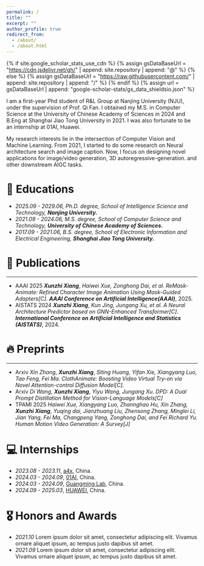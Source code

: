 ```yaml
---
permalink: /
title: ""
excerpt: ""
author_profile: true
redirect_from: 
  - /about/
  - /about.html
---
```


{% if site.google_scholar_stats_use_cdn %}
{% assign gsDataBaseUrl = "https://cdn.jsdelivr.net/gh/" | append: site.repository | append: "@" %}
{% else %}
{% assign gsDataBaseUrl = "https://raw.githubusercontent.com/" | append: site.repository | append: "/" %}
{% endif %}
{% assign url = gsDataBaseUrl | append: "google-scholar-stats/gs_data_shieldsio.json" %}

<span class='anchor' id='about-me'></span>

I am a first-year Phd student of R&L Group at Nanjing University (NJU), under the supervision of Prof. Qi Fan. I obtained my M.S. in Computer Science at the University of Chinese Academy of Sciences in 2024 and B.Eng at Shanghai Jiao Tong University in 2021. I was also fortunate to be an internship at 01AI, Huawei.

My research interests lie in the intersection of Computer Vision and Machine Learning. From 2021, I started to do some research on Neural architecture search and image caption. Now, I focus on designing novel applications for image/video generation, 3D autoregressive-generation. and other downstream AIGC tasks.

# 📖 Educations
- *2025.09 - 2029.06, Ph.D. degree, School of Intelligence Science and Technology,*  ***Nanjing University.***
- *2021.09 - 2024.06, M.S.  degree, School of Computer Science and Technology,* ***University of Chinese Academy of Sciences.***
- *2017.09 - 2021.06, B.S.  degree, School of Electronic Information and Electrical Engineering,* ***Shanghai Jiao Tong University.***

# 📝 Publications 
------
- <span class="paperidx">AAAI 2025</span> ***Xunzhi Xiang***, *Haiwei Xue, Zonghong Dai, et al. ReMask-Animate: Refined Character Image Animation Using Mask-Guided Adapters[C]*. ***AAAI Conference on Artificial Intelligence(AAAI)***, 2025.
- <span class="paperidx">AISTATS 2024</span> ***Xunzhi Xiang***, *Kun Jing, Jungang Xu, et al. A Neural Architecture Predictor based on GNN-Enhanced Transformer[C]*. ***International Conference on Artificial Intelligence and Statistics (AISTATS)***, 2024.
  
# 🔥 Preprints 
------
- <span class="paperidx">Arxiv</span> *Xin Zhang*, ***Xunzhi Xiang***, *Siting Huang, Yifan Xie, Xiangyang Luo, Tao Feng, Fei Ma. ClothAnimate: Boosting Video Virtual Try-on via Novel Attention-control Diffusion Model[C].*
- <span class="paperidx">Arxiv</span> *Di Wang*, ***Xunzhi Xiang***, *Yiyu Wang, Jungang Xu. DPD: A Dual Prompt Distillation Method for Vision-Language Models[C]*
- <span class="paperidx">TPAMI 2025</span> *Haiwei Xue, Xiangyang Luo, Zhannghao Hu, Xin Zhang,* ***Xunzhi Xiang***, *Yuqing dai, Jianzhuang Liu, Zhensong Zhang, Minglei Li, Jian Yang, Fei Ma, Changpeng Yang, Zonghong Dai, and Fei Richard Yu. Human Motion Video Generation: A Survey[J]*


# 💻 Internships
- *2023.08 - 2023.11*, [a4x](https://cn.a4x.io/), China.
- *2024.03 - 2024.09*, [01AI](https://www.lingyiwanwu.com/), China.
- *2024.03 - 2024.09*, [Guangming Lab](https://www.gml.ac.cn/), China.
- *2024.09 - 2025.03*, [HUAWEI](https://github.com/), China.

# 🎖 Honors and Awards
- *2021.10* Lorem ipsum dolor sit amet, consectetur adipiscing elit. Vivamus ornare aliquet ipsum, ac tempus justo dapibus sit amet. 
- *2021.09* Lorem ipsum dolor sit amet, consectetur adipiscing elit. Vivamus ornare aliquet ipsum, ac tempus justo dapibus sit amet. 

